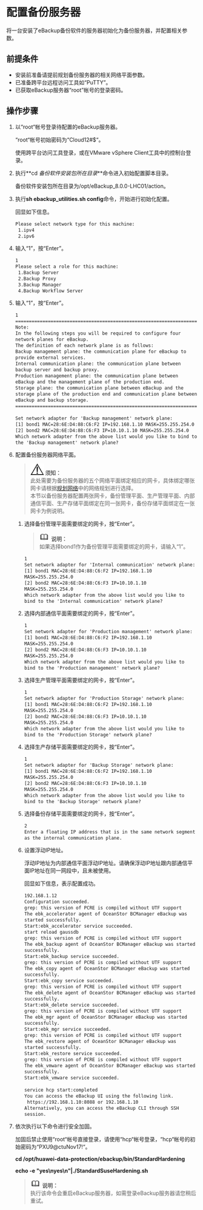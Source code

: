 # 配置备份服务器<a name="cbr_03_0062"></a>

将一台安装了eBackup备份软件的服务器初始化为备份服务器，并配置相关参数。

## 前提条件<a name="zh-cn_topic_0174676995_section49729268"></a>

-   安装前准备请提前规划备份服务器的相关网络平面参数。
-   已准备跨平台远程访问工具如“PuTTY”。
-   已获取eBackup服务器“root”帐号的登录密码。

## 操作步骤<a name="zh-cn_topic_0174676995_section155091809439"></a>

1.  以“root“帐号登录待配置的eBackup服务器。

    “root“帐号初始密码为“Cloud12\#$“。

    使用跨平台访问工具登录，或在VMware vSphere Client工具中的控制台登录。

2.  执行**cd  _备份软件安装包所在目录_**命令进入初始配置脚本目录。

    备份软件安装包所在目录为/opt/eBackup\_8.0.0-LHC01/action。

3.  执行**sh ebackup\_utilities.sh config**命令，开始进行初始化配置。

    回显如下信息。

    ```
    Please select network type for this machine:
     1.ipv4
     2.ipv6
    ```

4.  输入“1”，按“Enter”。

    ```
    1
    Please select a role for this machine:
     1.Backup Server 
     2.Backup Proxy 
     3.Backup Manager 
     4.Backup Workflow Server 
    ```

5.  输入“1”，按“Enter”。

    ```
    1
    ===================================================================================================
    Note:
    In the following steps you will be required to configure four network planes for eBackup.
    The definition of each network plane is as follows:
    Backup management plane: the communication plane for eBackup to provide external services.
    Internal communication plane: the communication plane between backup server and backup proxy.
    Production management plane: the communication plane between eBackup and the management plane of the production end.
    Storage plane: the communication plane between eBackup and the storage plane of the production end and communication plane between eBackup and backup storage.
    ====================================================================================================
    
    Set network adapter for 'Backup management' network plane:
    [1] bond1 MAC=28:6E:D4:88:C6:F2 IP=192.168.1.10 MASK=255.255.254.0 
    [2] bond2 MAC=28:6E:D4:88:C6:F3 IP=10.10.1.10 MASK=255.255.254.0 
    Which network adapter from the above list would you like to bind to the 'Backup management' network plane?
    ```


1.  配置备份服务器网络平面。

    >![](public_sys-resources/icon-notice.gif) **须知：**   
    >此处需要为备份服务器的五个网络平面绑定相应的网卡，具体绑定哪张网卡请根据[规划网络](zh-cn_topic_0217968445.md)中的网络规划进行选择。  
    >本节以备份服务器配置两张网卡，备份管理平面、生产管理平面、内部通信平面、生产存储平面绑定在同一张网卡，备份存储平面绑定在一张网卡为例说明。  

    1.  选择备份管理平面需要绑定的网卡，按“Enter”。

        >![](public_sys-resources/icon-note.gif) **说明：**   
        >如果选择bond1作为备份管理平面需要绑定的网卡，请输入“1”。  

        ```
        1
        Set network adapter for 'Internal communication' network plane:
        [1] bond1 MAC=28:6E:D4:88:C6:F2 IP=192.168.1.10 MASK=255.255.254.0 
        [2] bond2 MAC=28:6E:D4:88:C6:F3 IP=10.10.1.10 MASK=255.255.254.0 
        Which network adapter from the above list would you like to bind to the 'Internal communication' network plane?
        ```

    2.  选择内部通信平面需要绑定的网卡，按“Enter”。

        ```
        1
        Set network adapter for 'Production management' network plane:
        [1] bond1 MAC=28:6E:D4:88:C6:F2 IP=192.168.1.10 MASK=255.255.254.0 
        [2] bond2 MAC=28:6E:D4:88:C6:F3 IP=10.10.1.10 MASK=255.255.254.0 
        Which network adapter from the above list would you like to bind to the 'Production management' network plane?
        ```

    3.  选择生产管理平面需要绑定的网卡，按“Enter”。

        ```
        1
        Set network adapter for 'Production Storage' network plane:
        [1] bond1 MAC=28:6E:D4:88:C6:F2 IP=192.168.1.10 MASK=255.255.254.0 
        [2] bond2 MAC=28:6E:D4:88:C6:F3 IP=10.10.1.10 MASK=255.255.254.0 
        Which network adapter from the above list would you like to bind to the 'Production Storage' network plane?    
        ```

    4.  选择生产存储平面需要绑定的网卡，按“Enter”。

        ```
        1
        Set network adapter for 'Backup Storage' network plane:
        [1] bond1 MAC=28:6E:D4:88:C6:F2 IP=192.168.1.10 MASK=255.255.254.0 
        [2] bond2 MAC=28:6E:D4:88:C6:F3 IP=10.10.1.10 MASK=255.255.254.0 
        Which network adapter from the above list would you like to bind to the 'Backup Storage' network plane?
        ```

    5.  选择备份存储平面需要绑定的网卡，按“Enter”。

        ```
        2
        Enter a floating IP address that is in the same network segment as the internal communication plane.
        ```

    6.  设置浮动IP地址。

        浮动IP地址为内部通信平面浮动IP地址。请确保浮动IP地址跟内部通信平面IP地址在同一网段中，且未被使用。

        回显如下信息，表示配置成功。

        ```
        192.168.1.12
        Configuration succeeded.
        grep: this version of PCRE is compiled without UTF support
        The ebk_accelerator agent of OceanStor BCManager eBackup was started successfully.
        Start:ebk_accelerator service succeeded.
        start reload gaussdb
        grep: this version of PCRE is compiled without UTF support
        The ebk_backup agent of OceanStor BCManager eBackup was started successfully.
        Start:ebk_backup service succeeded.
        grep: this version of PCRE is compiled without UTF support
        The ebk_copy agent of OceanStor BCManager eBackup was started successfully.
        Start:ebk_copy service succeeded.
        grep: this version of PCRE is compiled without UTF support
        The ebk_delete agent of OceanStor BCManager eBackup was started successfully.
        Start:ebk_delete service succeeded.
        grep: this version of PCRE is compiled without UTF support
        The ebk_mgr agent of OceanStor BCManager eBackup was started successfully.
        Start:ebk_mgr service succeeded.
        grep: this version of PCRE is compiled without UTF support
        The ebk_restore agent of OceanStor BCManager eBackup was started successfully.
        Start:ebk_restore service succeeded.
        grep: this version of PCRE is compiled without UTF support
        The ebk_vmware agent of OceanStor BCManager eBackup was started successfully.
        Start:ebk_vmware service succeeded.
        
        service hcp start:completed
        You can access the eBackup UI using the following link.
         https://192.168.1.10:8088 or 192.168.1.10
        Alternatively, you can access the eBackup CLI through SSH session.
        ```

2.  依次执行以下命令进行安全加固。

    加固后禁止使用“root“帐号直接登录，请使用“hcp“帐号登录，“hcp“帐号的初始密码为“PXU9@ctuNov17!“。

    **cd /opt/huawei-data-protection/ebackup/bin/StandardHardening**

    **echo -e "yes\\nyes\\n"|./StandardSuseHardening.sh**

    >![](public_sys-resources/icon-note.gif) **说明：**   
    >执行该命令会重启eBackup服务器，如需登录eBackup服务器请您稍后重试。  


